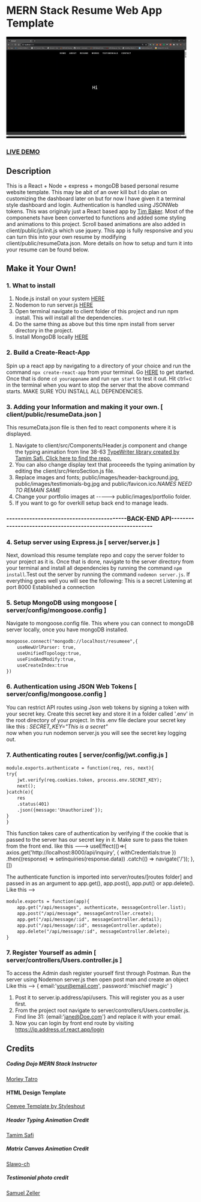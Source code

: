 # MERN Stack Resume Web App Template      
![ReactJS Resume Website Template](resume.gif?raw=true "ReactJS Resume Website Template")
### <a href="https://subaiyal.sh/">LIVE DEMO</a> 

## Description
This is a React + Node + express + mongoDB based personal resume website template. This may be abit of an over kill but I do plan on customizing the dashboard later on but for now I have given it a terminal style dashboard and login. Authentication is handled using JSONWeb tokens. This was originaly just a React based app by <a href="https://github.com/tbakerx/react-resume-template">Tim Baker</a>. Most of the componenets have been converted to functions and added some styling and animations to this project. Scroll based animations are also added in client/public/js/init.js which use jquery. This app is fully responsive and you can turn this into your own resume by modifying client/public/resumeData.json. More details on how to setup and turn it into your resume can be found below.

## Make it Your Own!
### 1. What to install 
1. Node.js install on your system <a href="https://nodejs.org/en/download/">HERE</a>
2. Nodemon to run server.js  <a href="https://nodemon.io/">HERE</a> 
3. Open terminal navigate to client folder of this project and run npm install. This will install all the dependencies.
4. Do the same thing as above but this time npm install from server directory in the project. 
5. Install MongoDB locally <a href="https://docs.mongodb.com/manual/installation/">HERE</a>

### 2. Build a Create-React-App
Spin up a react app by navigating to a directory of your choice and run the command `npx create-react-app` from your terminal. Go <a href="https://reactjs.org/docs/installation.html">HERE</a> to get started.
Once that is done `cd yourappname` and run `npm start` to test it out.
Hit ctrl+c in the terminal when you want to stop the server that the above command starts.
MAKE SURE YOU INSTALL ALL DEPENDENCIES.

### 3. Adding your Information and making it your own. [ client/public/resumeData.json ]
This resumeData.json file is then fed to react components where it is displayed. 
1. Navigate to client/src/Components/Header.js component and change the typing animation from line 38-63 <a href="https://github.com/tameemsafi/typewriterjs#readme">TypeWriter library created by Tamim Safi. Click here to find the repo.</a> 
2. You can also change display text that proceeeds the typing animation by editing the client/src/HeroSection.js file. 
3. Replace images and fonts; public/images/header-background.jpg, public/images/testimonials-bg.jpg and public/favicon.ico.<em>NAMES NEED TO REMAIN SAME</em>
4. Change your portfolio images at -----> public/images/portfolio folder.
5. If you want to go for overkill setup back end to manage leads. 

### ------------------------------------------BACK-END API-----------------------------------------------------------  
### 4. Setup server using Express.js [ server/server.js ]
Next, download this resume template repo and copy the server folder to your project as it is. Once that is done, navigate to the server directory from your terminal and install all dependencies by running the command `npm install`.Test out the server by running the command `nodemon server.js`. If everything goes well you will see the following:
    This is a secret
    Listening at port 8000
    Established a connection

### 5. Setup MongoDB using mongoose [ server/config/mongoose.config ]
Navigate to mongoose.config file. This where you can connect to mongoDB server locally, once you have mongoDB installed. 
    
    mongoose.connect("mongodb://localhost/resumeee",{
        useNewUrlParser: true,
        useUnifiedTopology:true,
        useFindAndModify:true,
        useCreateIndex:true
    }) 

### 6. Authentication using JSON Web Tokens [ server/config/mongoose.config ]
You can restrict API routes using Json web tokens by signing a token with your secret key. Create this secret key and store it in a folder called '.env' in the root directory of your project. In this .env file declare your secret key like this :
   <em>SECRET_KEY="This is a secret"</em>  
now when you run nodemon server.js you will see the secret key logging out.

### 7. Authenticating routes [ server/config/jwt.config.js ]
    module.exports.authenticate = function(req, res, next){
    try{
        jwt.verify(req.cookies.token, process.env.SECRET_KEY);
        next();
    }catch(e){
        res
        .status(401)
        .json({message:'Unauthorized'});
    }
    }

This function takes care of authentication by verifying if the cookie that is passed to the server has our secret key in it. 
Make sure to pass the token from the front end. like this ---> 
    useEffect(()=>{
        axios.get('http://localhost:8000/api/inquiry', { withCredentials:true })
        .then((response) => setinquiries(response.data))
        .catch(() => navigate('/'));
        }, []) 

The authenticate function is imported into server/routes/[routes folder] and passed in as an argument to app.get(), app.post(), app.put() or app.delete(). Like this -->

    module.exports = function(app){
        app.get("/api/messages", authenticate, messageController.list);
        app.post("/api/message", messageController.create);
        app.get("/api/message/:id", messageController.detail);
        app.put("/api/message/:id", messageController.update);
        app.delete("/api/message/:id", messageController.delete);
    }

### 7. Register Yourself as admin [ server/controllers/Users.controller.js ]
To access the Admin dash register yourself first through Postman. Run the server using Nodemon server.js then open post man and create an object Like this --> 
    {
        email:'your@email.com',
        password:'mischief magic'
    }
1. Post it to server.ip.address/api/users. This will register you as a user first. 
2. From the project root navigate to server/controllers/Users.controller.js. Find line 31: {email:'jane@Doe.com'} and replace it with your email.
3. Now you can login by front end route by visiting https://ip.address.of.react.app/login

## Credits
##### Coding Dojo MERN Stack Instructor
<a href="https://www.youtube.com/channel/UCFtLiNVPlURBLrOcixgFq-w">Morley Tatro</a>

#### HTML Design Template
<a href="https://www.styleshout.com/free-templates/ceevee/">Ceevee Template by Styleshout</a>

##### Header Typing Animation Credit
<a href="https://github.com/tameemsafi/typewriterjs#readme">Tamim Safi</a>

##### Matrix Canvas Animation Credit
<a href="https://codesandbox.io/s/matrix-sb0xw?from-embed=&file=/index.html:201-299">Slawo-ch</a>

##### Testimonial photo credit
<a href="https://unsplash.com/@samuelzeller?utm_medium=referral&amp;utm_campaign=photographer-credit&amp;utm_content=creditBadge">Samuel Zeller</a>


